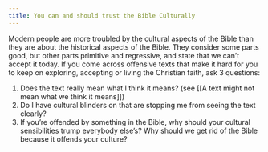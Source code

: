 ```yaml
---
title: You can and should trust the Bible Culturally
---
```


Modern people are more troubled by the cultural aspects of the Bible than they are about the historical aspects of the Bible. They consider some parts good, but other parts primitive and regressive, and state that we can’t accept it today. If you come across offensive texts that make it hard for you to keep on exploring, accepting or living the Christian faith, ask 3 questions:

1. Does the text really mean what I think it means? (see [[A text might not mean what we think it means]])
2. Do I have cultural blinders on that are stopping me from seeing the text clearly?
3. If you’re offended by something in the Bible, why should your cultural sensibilities trump everybody else’s? Why should we get rid of the Bible because it offends your culture?
